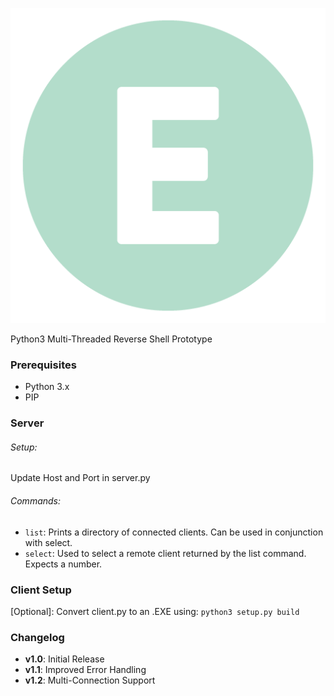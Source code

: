 ![Expansa](https://raw.githubusercontent.com/jonfairbanks/Expansa/master/expansa.png)

Python3 Multi-Threaded Reverse Shell Prototype

### Prerequisites
- Python 3.x
- PIP


### Server
###### Setup:
 Update Host and Port in server.py

######  Commands:
 - `list`: Prints a directory of connected clients. Can be used in conjunction with select.
 - `select`: Used to select a remote client returned by the list command. Expects a number.


### Client Setup
[Optional]: Convert client.py to an .EXE using: `python3 setup.py build`


### Changelog
 - **v1.0**: Initial Release
 - **v1.1**: Improved Error Handling
 - **v1.2**: Multi-Connection Support
 